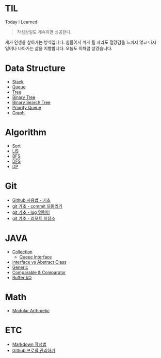 # TIL
Today I Learned

> 작심삼일도 계속하면 성공한다.

제가 인생을 살아가는 방식입니다. 힘들어서 쉬게 될 지라도 절망감을 느끼지 않고 다시 일어나 나아가는 삶을 지향합니다. 오늘도 이처럼 살겠습니다.

# Data Structure
- [Stack](./Data_Structure/stack.md)
- [Queue](./Data_Structure/queue.md)
- [Tree](./Data_Structure/tree.md)
- [Binary Tree](./Data_Structure/binary_tree.md)
- [Binary Search Tree](./Data_Structure/binary_search_tree.md)
- [Priority Queue](./Data_Structure/priority_queue.md)
- [Graph](./Data_Structure/graph.md)

# Algorithm
- [Sort](./Algorithm/sort.md)
- [LIS](./Algorithm/LIS.md)
- [BFS](./Algorithm/bfs.md)
- [DFS](./Algorithm/dfs.md)
- [DP](./Algorithm/dp.md)

# Git
- [Github 사용법 - 기초](./Git/github_Foundation.md)
- [git 기초 - commit 되돌리기](./Git/github_커밋되돌리기.md)
- [git 기초 - log 명령어](./Git/git_log.md)
- [git 기초 - 리모트 저장소](./Git/git_remote.md)

# JAVA
- [Collection](./JAVA/collection.md)
    + [Queue Interface](./JAVA/queue-interface.md)
- [Interface vs Abstract Class](./JAVA/interface-vs-abstract-class.md)
- [Generic](./JAVA/generic.md)
- [Comparable & Comparator](./JAVA/Comparable-Comparator.md)
- [Buffer I/O](./JAVA/buffer-io.md)

# Math
- [Modular Arthmetic](/Math/modular-arthmetic.md)

# ETC
- [Markdown 작성법](./ETC/markdown.md)
- [Github 프로필 관리하기](./ETC/GitHub-profile-setting.md)